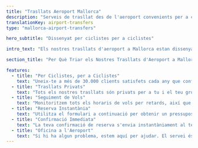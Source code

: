 ```yaml
---
title: "Trasllats Aeroport Mallorca"
description: "Serveis de trasllat des de l'aeroport convenients per a ciclistes a Mallorca"
translationKey: airport-transfers
type: "mallorca-airport-transfers"

hero_subtitle: "Dissenyat per ciclistes per a ciclistes"

intro_text: "Els nostres trasllats d'aeroport a Mallorca estan dissenyats per ciclistes per a ciclistes, adaptats a grups de totes les mides. Oferim trasllats privats d'aeroport fiables, eficients i sense estrès porta a porta des de l'aeroport de Palma de Mallorca a totes les zones de Mallorca, disponibles les 24 hores del dia, els 7 dies de la setmana, els 365 dies de l'any a través de la nostra companyia d'autobusos, MALLORCA HOLIDAY TRANSFERS."

section_title: "Per Què Triar els Nostres Trasllats d'Aeroport a Mallorca?"

features:
  - title: "Per Ciclistes, per a Ciclistes"
    text: "Uneix-te a més de 30.000 clients satisfets cada any que confien en nosaltres per als seus trasllats a Mallorca."
  - title: "Trasllats Privats"
    text: "Tots els nostres trasllats són privats per a tu i el teu grup, garantint comoditat i conveniència."
  - title: "Seguiment de Vols"
    text: "Monitoritzem tots els horaris de vols per retards, així que sempre hi som quan arribes."
  - title: "Reserva Instantània"
    text: "Utilitza el formulari a continuació per obtenir un pressupost instantani i reservar el teu trasllat."
  - title: "Confirmació Immediata"
    text: "La teva confirmació de reserva s'envia instantàniament al teu correu electrònic (comprova la carpeta de correu brossa per si de cas!)."
  - title: "Oficina a l'Aeroport"
    text: "Si hi ha algun problema, estem aquí per ajudar. El servei és el primer."
---
```


